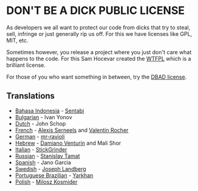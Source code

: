 # DON'T BE A DICK PUBLIC LICENSE

As developers we all want to protect our code from dicks that try to steal, sell, infringe or just generally rip us off. For this we have licenses like GPL, MIT, etc.

Sometimes however, you release a project where you just don't care what happens to the code. For this Sam Hocevar created the [WTFPL] which is a brilliant license.

For those of you who want something in between, try the [DBAD license].

## Translations

* [Bahasa Indonesia] - [Sentabi](https://github.com/sentabi)
* [Bulgarian] - Ivan Yonov
* [Dutch] - John Schop
* [French] - [Alexis Serneels](https://twitter.com/alexisserneels) and [Valentin Rocher](http://tumblr.sweetlygeek.eu)
* [German] - [mr-ravioli](http://github.com/mr-ravioli)
* [Hebrew] - [Damiano Venturin](http://github.com/damko) and Mali Shor
* [Italian] - [StickGrinder](https://twitter.com/StickGrinder)
* [Russian] - [Stanislav Tamat](https://github.com/YokiToki)
* [Spanish] - Jano Garcia
* [Swedish] - [Joseph Landberg](https://github.com/golonka)
* [Portuguese Brazilian] - [Yarkhan](https://github.com/Yarkhan)
* [Polish] - [Milosz Kosmider](http://github.com/mrmilosz)


[DBAD license]: https://github.com/philsturgeon/dbad/blob/master/LICENSE-en.md
[WTFPL]: http://www.wtfpl.net

[Bahasa Indonesia]: https://github.com/philsturgeon/dbad/blob/master/LICENSE-ID.md
[German]: https://github.com/philsturgeon/dbad/blob/master/LICENSE-de.md
[Bulgarian]: https://github.com/philsturgeon/dbad/blob/master/LICENSE-bg.md
[Dutch]: https://github.com/philsturgeon/dbad/blob/master/LICENSE-nl.md
[French]: https://github.com/philsturgeon/dbad/blob/master/LICENSE-fr.md
[Hebrew]: https://github.com/philsturgeon/dbad/blob/master/LICENSE-he.md
[Italian]: https://github.com/philsturgeon/dbad/blob/master/LICENSE-it.md
[Portuguese Brazilian]: https://github.com/philsturgeon/dbad/blob/master/LICENSE-pt-br.md
[Polish]: https://github.com/philsturgeon/dbad/blob/master/LICENSE-pl.md
[Russian]: https://github.com/philsturgeon/dbad/blob/master/LICENSE-ru.md
[Spanish]: https://github.com/philsturgeon/dbad/blob/master/LICENSE-es.md
[Swedish]: https://github.com/philsturgeon/dbad/blob/master/LICENSE-sv.md

